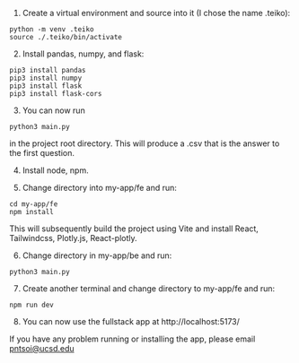 1. Create a virtual environment and source into it (I chose the name .teiko):
```
python -m venv .teiko
source ./.teiko/bin/activate
```
2. Install pandas, numpy, and flask:
```
pip3 install pandas
pip3 install numpy
pip3 install flask
pip3 install flask-cors
```
3. You can now run
```
python3 main.py
```
in the project root directory. This will produce a .csv that is the answer to the first question.

4. Install node, npm.

5. Change directory into my-app/fe and run:

```
cd my-app/fe
npm install
```

This will subsequently build the project using Vite and install React, Tailwindcss, Plotly.js, React-plotly.

6. Change directory in my-app/be and run:

```
python3 main.py
```

7. Create another terminal and change directory to my-app/fe and run:

```
npm run dev
```

8. You can now use the fullstack app at http://localhost:5173/

If you have any problem running or installing the app, please email pntsoi@ucsd.edu

